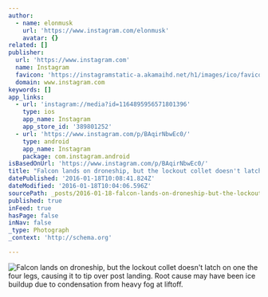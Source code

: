 ```yaml
---
author:
  - name: elonmusk
    url: 'https://www.instagram.com/elonmusk'
    avatar: {}
related: []
publisher:
  url: 'https://www.instagram.com'
  name: Instagram
  favicon: 'https://instagramstatic-a.akamaihd.net/h1/images/ico/favicon.ico/7cdab0872b15.ico'
  domain: www.instagram.com
keywords: []
app_links:
  - url: 'instagram://media?id=1164895956571801396'
    type: ios
    app_name: Instagram
    app_store_id: '389801252'
  - url: 'https://www.instagram.com/p/BAqirNbwEc0/'
    type: android
    app_name: Instagram
    package: com.instagram.android
isBasedOnUrl: 'https://www.instagram.com/p/BAqirNbwEc0/'
title: "Falcon lands on droneship, but the lockout collet doesn't latch on one the four legs, causing it to tip over post landing. Root cause may have been ice buildup due to condensation from heavy fog at liftoff."
datePublished: '2016-01-18T10:08:41.824Z'
dateModified: '2016-01-18T10:04:06.596Z'
sourcePath: _posts/2016-01-18-falcon-lands-on-droneship-but-the-lockout-collet-doesnt-la.md
published: true
inFeed: true
hasPage: false
inNav: false
_type: Photograph
_context: 'http://schema.org'

---
```

![Falcon lands on droneship&comma; but the lockout collet doesn't latch on one the four legs&comma; causing it to tip over post landing&period; Root cause may have been ice buildup due to condensation from heavy fog at liftoff&period;](https://scontent.cdninstagram.com/hphotos-xap1/t51.2885-15/e15/12407375_162604194108617_231488508_n.jpg)